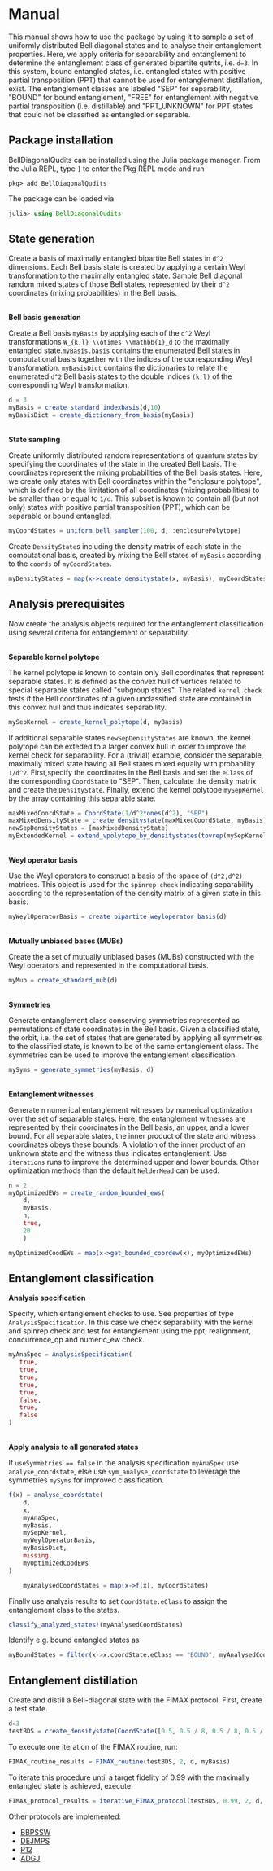 # Manual

This manual shows how to use the package by using it to sample a set of uniformly distributed Bell diagonal states and to analyse their entanglement properties. Here, we apply criteria for separability and entanglement to determine the entanglement class of generated bipartite qutrits, i.e. `d=3`. In this system, bound entangled states, i.e. entangled states with positive partial transposition (PPT) that cannot be used for entanglement distillation, exist. The entanglement classes are labeled "SEP" for separability, "BOUND" for bound entanglement, "FREE" for entanglement with negative partial transposition (i.e. distillable) and "PPT_UNKNOWN" for PPT states that could not be classified as entangled or separable.

## Package installation

BellDiagonalQudits can be installed using the Julia package manager. From the Julia REPL, type `]` to enter the Pkg REPL mode and run

```
pkg> add BellDiagonalQudits
```

The package can be loaded via

```julia
julia> using BellDiagonalQudits
```

## State generation

Create a basis of maximally entangled bipartite Bell states in `d^2` dimensions. Each Bell basis state is created by applying a certain Weyl transformation to the maximally entangled state. Sample Bell diagonal random mixed states of those Bell states, represented by their `d^2` coordinates (mixing probabilities) in the Bell basis.

\
**Bell basis generation**

Create a Bell basis `myBasis` by applying each of the `d^2` Weyl transformations `W_{k,l} \\otimes \\mathbb{1}_d` to the maximally entangled state.`myBasis.basis` contains the enumerated Bell states in computational basis together with the indices of the corresponding Weyl transformation. `myBasisDict` contains the dictionaries to relate the enumerated `d^2` Bell basis states to the double indices `(k,l)` of the corresponding Weyl transformation.

```julia
d = 3
myBasis = create_standard_indexbasis(d,10)
myBasisDict = create_dictionary_from_basis(myBasis)
```

\
**State sampling**

Create uniformly distributed random representations of quantum states by specifying the coordinates of the state in the created Bell basis. The coordinates represent the mixing probabilities of the Bell basis states. Here, we create only states with Bell coordinates within the "enclosure polytope", which is defined by the limitation of all coordinates (mixing probabilities) to be smaller than or equal to `1/d`. This subset is known to contain all (but not only) states with positive partial transposition (PPT), which can be separable or bound entangled.

```julia
myCoordStates = uniform_bell_sampler(100, d, :enclosurePolytope)
```

Create `DensityState`s including the density matrix of each state in the computational basis, created by mixing the Bell states of `myBasis` according to the `coords` of `myCoordStates`.

```julia
myDensityStates = map(x->create_densitystate(x, myBasis), myCoordStates)
```

## Analysis prerequisites

Now create the analysis objects required for the entanglement classification using several criteria for entanglement or separability.

\
**Separable kernel polytope**

The kernel polytope is known to contain only Bell coordinates that represent separable states. It is defined as the convex hull of vertices related to special separable states called "subgroup states". The related `kernel check` tests if the Bell coordinates of a given unclassified state are contained in this convex hull and thus indicates separability.

```julia
mySepKernel = create_kernel_polytope(d, myBasis)

```

If additional separable states `newSepDensityStates` are known, the kernel polytope can be exteded to a larger convex hull in order to improve the kernel check for separability.
For a (trivial) example, consider the separable, maximally mixed state having all Bell states mixed equally with probability `1/d^2`. First,specify the coordinates in the Bell basis and set the `eClass` of the corresponding `CoordState` to "SEP". Then, calculate the density matrix and create the `DensityState`. Finally, extend the kernel polytope `mySepKernel` by the array containing this separable state.

```julia
maxMixedCoordState = CoordState(1/d^2*ones(d^2), "SEP")
maxMixedDensityState = create_densitystate(maxMixedCoordState, myBasis)
newSepDensityStates = [maxMixedDensityState]
myExtendedKernel = extend_vpolytope_by_densitystates(tovrep(mySepKernel), newSepDensityStates, 10)

```

\
**Weyl operator basis**

Use the Weyl operators to construct a basis of the space of `(d^2,d^2)` matrices. This object is used for the `spinrep check` indicating separability according to the representation of the density matrix of a given state in this basis.

```julia
myWeylOperatorBasis = create_bipartite_weyloperator_basis(d)
```

\
**Mutually unbiased bases (MUBs)**

Create the a set of mutually unbiased bases (MUBs) constructed with the Weyl operators and represented in the computational basis.

```julia
myMub = create_standard_mub(d)
```

\
**Symmetries**

Generate entanglement class conserving symmetries represented as permutations of state coordinates in the Bell basis. Given a classified state, the orbit, i.e. the set of states that are generated by applying all symmetries to the classified state, is known to be of the same entanglement class. The symmetries can be used to improve the entanglement classification.

```julia
mySyms = generate_symmetries(myBasis, d)
```

\
**Entanglement witnesses**

Generate `n` numerical entanglement witnesses by numerical optimization over the set of separable states. Here, the entanglement witnesses are represented by their coordinates in the Bell basis, an upper, and a lower bound. For all separable states, the inner product of the state and witness coordinates obeys these bounds. A violation of the inner product of an unknown state and the witness thus indicates entanglement. Use `iterations` runs to improve the determined upper and lower bounds. Other optimization methods than the default `NelderMead` can be used.

```julia
n = 2
myOptimizedEWs = create_random_bounded_ews(
    d,
    myBasis,
    n,
    true,
    20
    )
```

```julia
myOptimizedCoodEWs = map(x->get_bounded_coordew(x), myOptimizedEWs)
```

## Entanglement classification

**Analysis specification**

Specify, which entanglement checks to use. See properties of type `AnalysisSpecification`. In this case we check separability with the kernel and spinrep check and test for entanglement using the ppt, realignment, concurrence_qp and numeric_ew check.

```julia
myAnaSpec = AnalysisSpecification(
   true,
   true,
   true,
   true,
   true,
   false,
   true,
   false
)
```

\
**Apply analysis to all generated states**

If `useSymmetries == false` in the analysis specification `myAnaSpec` use `analyse_coordstate`, else use `sym_analyse_coordstate` to leverage the symmetries `mySyms` for improved classification.

```julia
f(x) = analyse_coordstate(
    d,
    x,
    myAnaSpec,
    myBasis,
    mySepKernel,
    myWeylOperatorBasis,
    myBasisDict,
    missing,
    myOptimizedCoodEWs
)

    myAnalysedCoordStates = map(x->f(x), myCoordStates)
```

Finally use analysis results to set `CoordState.eClass` to assign the entanglement class to the states.

```julia
classify_analyzed_states!(myAnalysedCoordStates)
```

Identify e.g. bound entangled states as

```julia
myBoundStates = filter(x->x.coordState.eClass == "BOUND", myAnalysedCoordStates)
```

## Entanglement distillation

Create and distill a Bell-diagonal state with the FIMAX protocol. First, create a test state.

```julia
d=3
testBDS = create_densitystate(CoordState([0.5, 0.5 / 8, 0.5 / 8, 0.5 / 8, 0.5 / 8, 0.5 / 8, 0.5 / 8, 0.5 / 8, 0.5 / 8], "UNKNOWN"), myBasis).densityMatrix

```

To execute one iteration of the FIMAX routine, run:

```julia
FIMAX_routine_results = FIMAX_routine(testBDS, 2, d, myBasis)
```

To iterate this procedure until a target fidelity of 0.99 with the maximally entangled state is achieved, execute:

```julia
FIMAX_protocol_results = iterative_FIMAX_protocol(testBDS, 0.99, 2, d, myBasis, 100)
```

Other protocols are implemented:
- [BBPSSW](http://arxiv.org/abs/quant-ph/9708015)
- [DEJMPS](https://link.aps.org/doi/10.1103/PhysRevLett.77.2818)
- [P12](https://link.aps.org/doi/10.1103/PhysRevA.98.042309)
- [ADGJ](https://dx.doi.org/10.1088/0305-4470/34/42/307)
